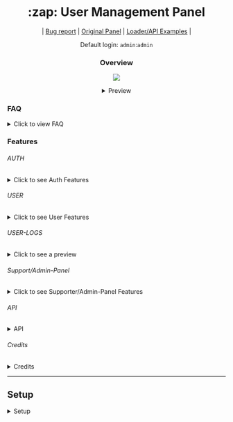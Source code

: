 
<h1 align="center">:zap: User Management Panel</h1>

<p align="center">
| <a  href="https://github.com/anditv21/panel/issues/new?assignees=&labels=bug&template=bug_report.md&title=%5BBUG%5D">Bug report</a> |
<a  href="https://github.com/znixbtw/php-panel-v2/">Original Panel</a> |
<a  href="https://github.com/anditv21/panel/tree/main/.examples/">Loader/API Examples</a> |

</p>

<p align="center">
Default login: <code>admin</code>:<code>admin</code>
</p>

  
  

<h3 align="center">Overview</h3>

<p align="center">

<img  src="https://i.imgur.com/VB2ial8.png" />

</p>

<details align="center">

<summary>Preview</summary>

<p align="center">

<a  href="https://i.ibb.co/RyvRyDB/image.png"><img  src="https://i.ibb.co/RyvRyDB/image.png" /></a>

<a  href="https://i.ibb.co/1Tx5BK7/image.png"><img  src="https://i.ibb.co/1Tx5BK7/image.png" /></a>

<a  href="https://i.ibb.co/QcdVwvZ/image.png"><img  src="https://i.ibb.co/QcdVwvZ/image.png" /></a>
<a  href="https://github.com/anditv21/panel/raw/main/.examples/CSharp-API-Example/img/readme1.png"><img src="https://github.com/anditv21/panel/raw/main/.examples/CSharp-API-Example/img/readme1.png" /></a>
  

</details>

  

### FAQ

<details>

<summary>Click to view FAQ</summary>

<h3>What exactly does the panel do?</h3>

<p>Basically it is a system to license software. <br>

Originally it was developed by <a href="https://github.com/znixbtw/">@znix</a> to license cheating software for e.g. CSGO.</p>

  

<h3>Why do updates come so rarely?</h3>

<p>Because I work on the panel only when I feel like it in my free time. :)</p>

<h3>Why are parts of the code so messy?</h3>

<p>Parts of the code are from an old project and have not been improved yet. <br> Feel free to create a pull request with improvements. ¯\_(ツ)_/¯ </p>

<h3>How do I update the panel?</h3>

<p>Download the latest release. And drag all files and folders except "/app/core" (this would overwrite your config and db infos) to your server.</p>

<h3>hOw dO I SeTuP ThE mOdErN ThEmE?</h3>

<p>Just like the default theme :)</p>
<br>
</details>

  
  

### Features

###### AUTH

<details>

<summary>Click to see Auth Features</summary>

<ul>

<li>Login (Multiple device remember Login) (Screenshot: https://bit.ly/3GUeex5)</li>

<li>Register (Invite only / can be deactivated) (Screenshot: https://bit.ly/3ZrXndf)</li>

<li>Banned Page (Screenshot: https://bit.ly/3vYaHse)</li>

</ul>

</details>

  

###### USER

<details>

<summary>Click to see User Features</summary>

<ul>

Screenshot: https://bit.ly/3W3SBQj / https://bit.ly/3D1cXE6

<li>Change password</li>

<li>Activate multiple subscription´s with code (30/90 days)</li>

<li>Activate Trail subscription´s with code (3 days)</li>

<li>Download loader (Needs a sub)</li>

<li>Set a Profile Picture</li>

<ul>

<li>Get Profile Picture from Discord (currently only static)</li></ul>



</ul>

</details>

  

###### USER-LOGS

  

<details>

<summary>Click to see a preview</summary>

<img  src="https://i.ibb.co/GHbF6Ly/opera-Bei-I6vs-O9-Z.png">

</details>

  

###### Support/Admin-Panel

<details>

<summary>Click to see Supporter/Admin-Panel Features</summary>

<ul>

<li>Screenshot: https://bit.ly/3GXtf21 / https://bit.ly/3IC7O8a</li>

<li>Disable Invite System (Admin only)</li>

<li>Freeze all subscriptions (experimental) (Admin only)</li>

<li>Gift user subscription (Admin only) (Screenshot: https://bit.ly/3ivNJ8K)</li>

  




  

<li>View a users last known IP address </li>

<li>Password Reset (Admin only)</li>

<li>Set News</li>

<li>Ban-Management panel (Admin only) (Screenshot: https://bit.ly/3VS78if)</li>

<li>Generate invite code</li>

<li>Generate subscription code (Admin only)</li>

<li>Ban/unban user (Admin only)</li>

<li>Make user admin/non-admin </li>

<li>Make user supporter/non-supp </li>

<li>Reset HWID</li>

<li>Set cheat detected/undetected/version/maintenance/non-maintenance (Admin only)</li>

  

</details>

  
  

###### API

<details>

<summary>API</summary>

Note: User pass and hwid has to be sent in base64 format.

<ul>

<li>Sends user data in JSON format on call</li>

<ul><li>Usage: <code>api.php?user={username}&pass={password}&hwid={hwid}&key={key}</code></li>

<li>Example: <code>api.php?user=admin&pass=YWRtaW4=&hwid=aHdpZA==&key=yes</code></li></ul>

  

</ul>

There are already <a  href="https://github.com/anditv21/panel/tree/main/.examples/">API examples</a> for some popular languages

</details>

  
  
###### Credits
  <details>

<summary>Credits</summary>


<ul>

<li><a href="https://github.com/znixbtw/">@znixbtw</a> for his awesome <a href="https://github.com/znixbtw/php-panel-v2/">original panel.</a></li>
<li><a href="https://github.com/Phantom-1337/">@Phantom-1337</a> and <a href="https://github.com/sxck1337/">@sxck1337</a> for their cool themes.</li>


  

</ul>



</details>


---

  
  

## Setup

<details>

  

<summary>Setup</summary>

<h3>NOTE: Make sure php has full access to /usercontent/avatar

otherwise no avatar can be downloaded from discord.</h3>

<br>

<br>

<br>

<ol>

<li>Download the latest Release ZIP for your theme and the db.sql from <a  href="https://github.com/anditv21/panel/releases/latest/">here.</a> </li>

<li>Extract all of the files from the downloaded archive and upload them to your PHP host.</li>

<li>Open the PHPMyAdmin interface for your host, and create a new database. Then, copy and paste the contents of the db.sql file into the SQL import tab on PHPMyAdmin. This will create the necessary tables and structures in the database.</li>

<li>Open the Database.php file located at https://github.com/anditv21/panel/blob/main/src/app/core/Database and modify lines 5-8 to include your database credentials.</li>

<li>Upload the x.exe file (also known as the Loader) in the main directory of the panel.</li>

<li>Use the default credentials to log in to the panel, and then change the default password to a secure one.</li>

<li>Open the Config.php file located at https://github.com/anditv21/panel/blob/main/src/app/core/Config.php and modify line 8 to set the name of your website and set a description for your website on line 11.</li>

<li>In the Config.php file, modify line 30 to set a secure API key. This key will be used to authenticate requests to the panel's API.</li>

<li>Open the DiscordConfig.php file located at https://github.com/anditv21/panel/blob/main/src/app/core/DiscordConfig and rename it to DiscordConfig.php.</li>

<li>Go to https://discord.com/developers/applications and create a new Discord application. This will allow you to integrate your panel with Discord.</li>

<li>On the profile page of the panel, copy the URL. For example: https://anditv.it/panel/user/profile.php.</li>

<li>In the general OAuth2 settings of your Discord application, click on "Add Redirect" and paste the URL copied before. Hit "Save Changes".</li>

<li>Finally, open the DiscordConfig.php file and fill in your Discord logging webhook URL(s) This will allow the panel to send messages to Discord when certain events occur.</li>

</ol>

  

</details>

</a>

</p>

</details>
